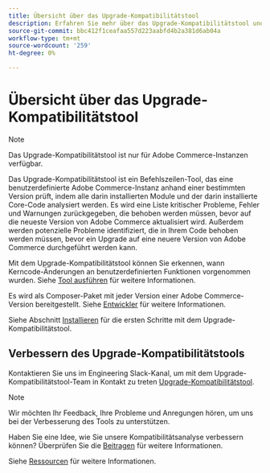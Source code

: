 ```yaml
---
title: Übersicht über das Upgrade-Kompatibilitätstool
description: Erfahren Sie mehr über das Upgrade-Kompatibilitätstool und wie es Ihnen bei Ihrem Adobe Commerce-Projekt helfen kann.
source-git-commit: bbc412f1ceafaa557d223aabfd4b2a381d6ab04a
workflow-type: tm+mt
source-wordcount: '259'
ht-degree: 0%

---
```



# Übersicht über das Upgrade-Kompatibilitätstool

>[!NOTE]
>
>Das Upgrade-Kompatibilitätstool ist nur für Adobe Commerce-Instanzen verfügbar.

Das Upgrade-Kompatibilitätstool ist ein Befehlszeilen-Tool, das eine benutzerdefinierte Adobe Commerce-Instanz anhand einer bestimmten Version prüft, indem alle darin installierten Module und der darin installierte Core-Code analysiert werden. Es wird eine Liste kritischer Probleme, Fehler und Warnungen zurückgegeben, die behoben werden müssen, bevor auf die neueste Version von Adobe Commerce aktualisiert wird. Außerdem werden potenzielle Probleme identifiziert, die in Ihrem Code behoben werden müssen, bevor ein Upgrade auf eine neuere Version von Adobe Commerce durchgeführt werden kann.

Mit dem Upgrade-Kompatibilitätstool können Sie erkennen, wann Kerncode-Änderungen an benutzerdefinierten Funktionen vorgenommen wurden. Siehe [Tool ausführen](../upgrade-compatibility-tool/run.md) für weitere Informationen.

Es wird als Composer-Paket mit jeder Version einer Adobe Commerce-Version bereitgestellt. Siehe [Entwickler](../upgrade-compatibility-tool/developer.md) für weitere Informationen.

Siehe Abschnitt [Installieren](../upgrade-compatibility-tool/install.md) für die ersten Schritte mit dem Upgrade-Kompatibilitätstool.

## Verbessern des Upgrade-Kompatibilitätstools

Kontaktieren Sie uns im Engineering Slack-Kanal, um mit dem Upgrade-Kompatibilitätstool-Team in Kontakt zu treten [Upgrade-Kompatibilitätstool](https://magentocommeng.slack.com/archives/C019Y143U9F).

>[!NOTE]
>
>Wir möchten Ihr Feedback, Ihre Probleme und Anregungen hören, um uns bei der Verbesserung des Tools zu unterstützen.

Haben Sie eine Idee, wie Sie unsere Kompatibilitätsanalyse verbessern können? Überprüfen Sie die [Beitragen](https://devdocs.magento.com/guides/v2.4/coding-standards/contributing.html) für weitere Informationen.

Siehe [Ressourcen](https://devdocs.magento.com/community/resources/resources.html) für weitere Informationen.
